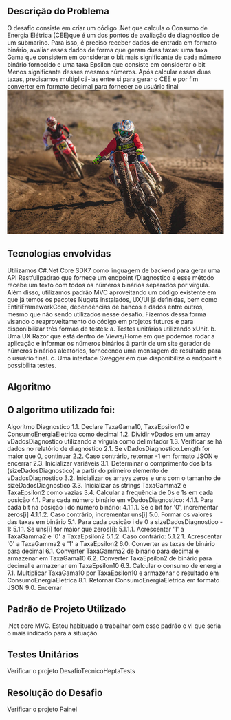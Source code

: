 ## Descrição do Problema
O desafio consiste em criar um código .Net que calcula o Consumo de Energia Elétrica (CEE)que é um dos pontos de 
avaliação de diagnóstico de um submarino.
Para isso, é preciso receber dados de entrada em formato binário, avaliar esses dados de forma que geram duas taxas: 
uma taxa Gama que consistem em considerar o bit mais significante de cada número binário fornecido e uma taxa Epsilon
que consiste em considerar o bit Menos significante desses mesmos números.
Após calcular essas duas taxas, precisamos multiplicá-las entre si para gerar o CEE e por fim converter em formato 
decimal para fornecer ao usuário final
<img src="https://github.com/otagomes/hepta2024/blob/main/Painel/wwwroot/app-assets/images/crop-pic.jpg" />
## Tecnologias envolvidas
Utilizamos C#.Net Core SDK7 como linguagem de backend para gerar uma API Restfullpadrao que fornece 
um endpoint /Diagnostico e esse método recebe um texto com todos os números binários separados por vírgula.
Além disso, utilizamos padrão MVC aproveitando um código existente em que já temos os pacotes Nugets instalados, UX/UI 
já definidas, bem como EntitiFrameworkCore, dependências de bancos e dados entre outros, mesmo que não sendo utilizados 
nesse desafio. 
Fizemos dessa forma visando o reaproveitamento do código em projetos futuros e para disponibilizar três formas de testes:
	a. Testes unitários utilizando xUnit.
	b. Uma UX Razor que está dentro de Views/Home em que podemos rodar a aplicação e informar os números binários à 
	   partir de um site gerador de números binários aleatórios, fornecendo uma mensagem de resultado para o usuário 
	   final.
	c. Uma interface Swegger em que disponibiliza o endpoint e possibilita testes.

## Algoritmo
O algoritmo utilizado foi:
-----
Algoritmo Diagnostico
1.1. Declare TaxaGama10, TaxaEpsilon10 e ConsumoEnergiaEletrica como decimal 
1.2. Dividir vDados em um array vDadosDiagnostico utilizando a vírgula como delimitador
1.3. Verificar se há dados no relatório de diagnóstico 
2.1. Se vDadosDiagnostico.Length for maior que 0, continuar 
2.2. Caso contrário, retornar -1 em formato JSON e encerrar
2.3. Inicializar variáveis 
3.1. Determinar o comprimento dos bits (sizeDadosDiagnostico) a partir do primeiro elemento de vDadosDiagnostico 
3.2. Inicializar os arrays zeros e uns com o tamanho de sizeDadosDiagnostico 
3.3. Inicializar as strings TaxaGamma2 e TaxaEpsilon2 como vazias
3.4. Calcular a frequência de 0s e 1s em cada posição 
4.1. Para cada número binário em vDadosDiagnostico: 
4.1.1. Para cada bit na posição i do número binário: 
4.1.1.1. Se o bit for '0', incrementar zeros[i] 
4.1.1.2. Caso contrário, incrementar uns[i] 
5.0. Formar os valores das taxas em binário 
5.1. Para cada posição i de 0 a sizeDadosDiagnostico - 1: 
5.1.1. Se uns[i] for maior que zeros[i]: 
5.1.1.1. Acrescentar '1' a TaxaGamma2 e '0' a TaxaEpsilon2 5.1.2. Caso contrário: 
5.1.2.1. Acrescentar '0' a TaxaGamma2 e '1' a TaxaEpsilon2
6.0. Converter as taxas de binário para decimal 
6.1. Converter TaxaGamma2 de binário para decimal e armazenar em TaxaGama10 
6.2. Converter TaxaEpsilon2 de binário para decimal e armazenar em TaxaEpsilon10
6.3. Calcular o consumo de energia 
7.1. Multiplicar TaxaGama10 por TaxaEpsilon10 e armazenar o resultado em ConsumoEnergiaEletrica
8.1. Retornar ConsumoEnergiaEletrica em formato JSON
9.0. Encerrar

## Padrão de Projeto Utilizado
.Net core MVC. Estou habituado a trabalhar com esse padrão e vi que seria o mais indicado para a situação.

## Testes Unitários
Verificar o projeto DesafioTecnicoHeptaTests

## Resolução do Desafio
Verificar o projeto Painel
